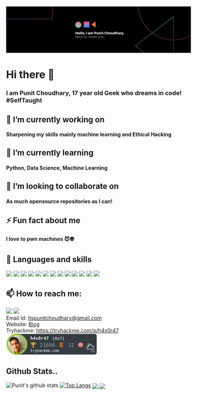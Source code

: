 ![Profile banner](https://github.com/Punit-Choudhary/Punit-Choudhary/blob/main/GithubBanner.png)
# Hi there 👋

### I am Punit Choudhary, 17 year old Geek who dreams in code!<br/> #SelfTaught
## 🔭 I’m currently working on 
#### Sharpening my skills mainly machine learning and Ethical Hacking
## 🌱 I’m currently learning 
#### Python, Data Science, Machine Learning
## 👯 I’m looking to collaborate on 
#### As much opensource repositories as I can! 
## ⚡ Fun fact about me
#### I love to pwn machines 😈👽

## 🦾 Languages and skills
<img src="https://img.shields.io/badge/python%20-%2314354C.svg?&style=for-the-badge&logo=python&logoColor=white"/> <img src="https://img.shields.io/badge/java-%23ED8B00.svg?&style=for-the-badge&logo=java&logoColor=white"/> <img src="https://img.shields.io/badge/-Bash-1f425f.svg?logo=gnu-bash"/> <img src="https://img.shields.io/badge/node.js%20-%2343853D.svg?&style=for-the-badge&logo=node.js&logoColor=white"/> <img src="https://img.shields.io/badge/javascript%20-%23323330.svg?&style=for-the-badge&logo=javascript&logoColor=%23F7DF1E"/> <img src="https://img.shields.io/badge/html5%20-%23E34F26.svg?&style=for-the-badge&logo=html5&logoColor=white"/> <img src="https://img.shields.io/badge/css3%20-%231572B6.svg?&style=for-the-badge&logo=css3&logoColor=white"/> <img src="https://img.shields.io/badge/adobe%20photoshop%20-%2331A8FF.svg?&style=for-the-badge&logo=adobe%20photoshop&logoColor=white"/> <img src="https://img.shields.io/badge/github%20-%23121011.svg?&style=for-the-badge&logo=github&logoColor=white"/> <img src="https://img.shields.io/badge/-Arduino-00979D?style=for-the-badge&logo=Arduino&logoColor=white"/> <img src="https://img.shields.io/badge/-Raspberry%20Pi-C51A4A?style=for-the-badge&logo=Raspberry-Pi"/> <img src="https://img.shields.io/badge/-VS%20Code-1f425f.svg?logo=visual-studio-code"/> <img src="https://img.shields.io/badge/Jupyter%20-%23F37626.svg?&style=for-the-badge&logo=Jupyter&logoColor=white" />


## 📫 How to reach me:
<a href="https://www.instagram.com/dad_of_evil/"><img src="https://img.shields.io/badge/instagram%20-%23E4405F.svg?&style=for-the-badge&logo=Instagram&logoColor=white"/></a> <a href="https://www.linkedin.com/in/punit-choudhary-6784101b4/"><img src="https://img.shields.io/badge/linkedin%20-%230077B5.svg?&style=for-the-badge&logo=linkedin&logoColor=white"/></a>
<br>
Email Id: [itspunitchoudhary@gmail.com](mailto:itspunitchoudhary@gmail.com)
<br>
Website: [Blog](https://punitchoudhary.medium.com/)
<br>
Tryhackme: https://tryhackme.com/p/h4x0r47
<br>
![](h4x0r47.png)

## Github Stats..

![Punit's github stats](https://github-readme-stats.vercel.app/api?username=punit-choudhary&show_icons=true&theme=radical)
[![Top Langs](https://github-readme-stats.vercel.app/api/top-langs/?username=punit-choudhary&theme=radical)]()
<a href="https://github.com/Punit-Choudhary/Alien-Invasion">
  <img align="center" src="https://github-readme-stats.vercel.app/api/pin/?username=punit-choudhary&repo=Alien-Invasion&theme=radical" />
</a>
<a href="https://github.com/Punit-Choudhary/WifiPasswordScrapper">
  <img align="center" src="https://github-readme-stats.vercel.app/api/pin/?username=punit-choudhary&repo=WifiPasswordScrapper&theme=radical" />
</a>


<!--
**Punit-Choudhary/Punit-Choudhary** is a ✨ _special_ ✨ repository because its `README.md` (this file) appears on your GitHub profile.

Here are some ideas to get you started:

- 🔭 I’m currently working on ...
- 🌱 I’m currently learning ...
- 👯 I’m looking to collaborate on ...
- 🤔 I’m looking for help with ...
- 💬 Ask me about ...
- 📫 How to reach me: ...
- 😄 Pronouns: ...
- ⚡ Fun fact: ...
-->
